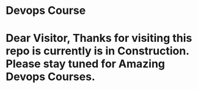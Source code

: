 <h1>Devops Course</h1>
<h1>Dear Visitor, Thanks for visiting this repo is currently is in Construction. Please stay tuned for Amazing Devops Courses.</h1>

